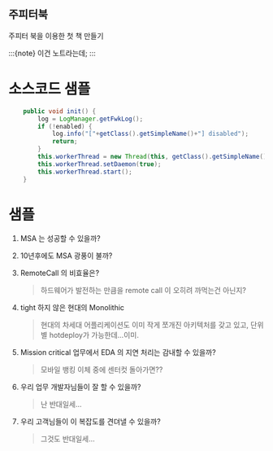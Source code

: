 ## 주피터북

주피터 북을 이용한 첫 책 만들기

:::{note}
이건 노트라는데;
:::

# 소스코드 샘플

~~~java
	public void init() {
		log = LogManager.getFwkLog();
		if (!enabled) {
			log.info("["+getClass().getSimpleName()+"] disabled");
			return;
		}
		this.workerThread = new Thread(this, getClass().getSimpleName());
		this.workerThread.setDaemon(true);
		this.workerThread.start();
	}
~~~

# 샘플

1. MSA 는 성공할 수 있을까?

2. 10년후에도 MSA 광풍이 불까?

3. RemoteCall 의 비효율은?
   > 하드웨어가 발전하는 만큼을 remote call 이 오히려 까먹는건 아닌지?

4. tight 하지 않은 현대의 Monolithic
   > 현대의 차세대 어플리케이션도 이미 작게 쪼개진 아키텍처를 갖고 있고, 단위별 hotdeploy가 가능한데...이미.

5. Mission critical 업무에서 EDA 의 지연 처리는 감내할 수 있을까?
   > 모바일 뱅킹 이체 중에 센터컷 돌아가면??

6. 우리 업무 개발자님들이 잘 할 수 있을까?
   > 난 반대일세...

7. 우리 고객님들이 이 복잡도를 견뎌낼 수 있을까?
   > 그것도 반대일세...

